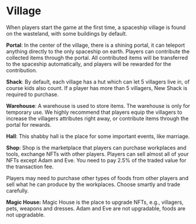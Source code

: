 # Village

When players start the game at the first time, a spaceship village is found on the wasteland, with some buildings by default.

**Portal**: In the center of the village, there is a shining portal, it can teleport anything directly to the only spaceship on earth. Players can contribute the collected items through the portal. All contributed items will be transferred to the spaceship automatically, and players will be rewarded for the contribution.

**Shack**: By default, each village has a hut which can let 5 villagers live in, of course kids also count. If a player has more than 5 villagers, New Shack is required to purchase.&#x20;

**Warehouse**: A warehouse is used to store items. The warehouse is only for temporary use. We highly recommend that players equip the villagers to increase the villagers attributes right away, or contribute items through the portal for rewards.

**Hall**: This shabby hall is the place for some important events, like marriage.

**Shop**: Shop is the marketplace that players can purchase workplaces and tools, exchange NFTs with other players. Players can sell almost all of your NFTs except Adam and Eve. You need to pay 2.5% of the traded value for the transaction fee.

Players may need to purchase other types of foods from other players and sell what he can produce by the workplaces. Choose smartly and trade carefully.

**Magic House:** Magic House is the place to upgrade NFTs, e.g., villagers, pets, weapons and dresses. Adam and Eve are not upgradable, foods are not upgradable.
